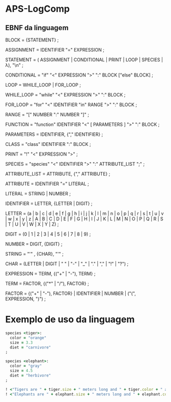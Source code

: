# APS-LogComp

## EBNF da linguagem

BLOCK = {STATEMENT} ;

ASSIGNMENT = IDENTIFIER "=" EXPRESSION ;

STATEMENT = ( ASSIGNMENT | CONDITIONAL | PRINT | LOOP | SPECIES | λ), "\n" ; 

CONDITIONAL = "if" "<" EXPRESSION ">" ":" BLOCK ["else" BLOCK] ;

LOOP = WHILE_LOOP | FOR_LOOP ;

WHILE_LOOP = "while" "<" EXPRESSION ">" ":" BLOCK ;

FOR_LOOP = "for" "<" IDENTIFIER "in" RANGE ">" ":" BLOCK ;

RANGE = "[" NUMBER ":" NUMBER "]" ;

FUNCTION = "function" IDENTIFIER "<" [ PARAMETERS ] ">" ":" BLOCK ;

PARAMETERS = IDENTIFIER, {"," IDENTIFIER} ;

CLASS = "class" IDENTIFIER ":" BLOCK ;

PRINT = "!" "<" EXPRESSION ">" ; 

SPECIES = "species" "<" IDENTIFIER ">" ":" ATTRIBUTE_LIST ";" ;

ATTRIBUTE_LIST = ATTRIBUTE, {"," ATTRIBUTE} ;

ATTRIBUTE = IDENTIFIER "=" LITERAL ;

LITERAL = STRING | NUMBER ;

IDENTIFIER = LETTER, {LETTER | DIGIT} ;

LETTER = (a | b | c | d | e | f | g | h | i | j | k | l | m | n | o | p | q | r | s | t | u | v | w | x | y | z | A | B | C | D | E | F | G | H | I | J | K | L | M | N | O | P | Q | R | S | T | U | V | W | X | Y | Z) ;

DIGIT = (0 | 1 | 2 | 3 | 4 | 5 | 6 | 7 | 8 | 9) ;

NUMBER = DIGIT, {DIGIT} ;

STRING = "'" , {CHAR}, "'" ;

CHAR = (LETTER | DIGIT | " " | "-" | "_" | "." | "," | "!" | "?") ;

EXPRESSION = TERM, {("+" | "-"), TERM} ;

TERM = FACTOR, {("*" | "/"), FACTOR} ;

FACTOR = {("+" | "-"), FACTOR} | IDENTIFIER | NUMBER | ("(", EXPRESSION, ")") ;

# Exemplo de uso da linguagem 

```ruby
species <tiger>:
  color = "orange"
  size = 3.3
  diet = "carnivore"
;

species <elephant>:
  color = "gray"
  size = 4.5
  diet = "herbivore"
;

! <"Tigers are " + tiger.size + " meters long and " + tiger.color + " and eat " + tiger.diet + ".">
! <"Elephants are " + elephant.size + " meters long and " + elephant.color + " and eat " + elephant.diet + ".">
```